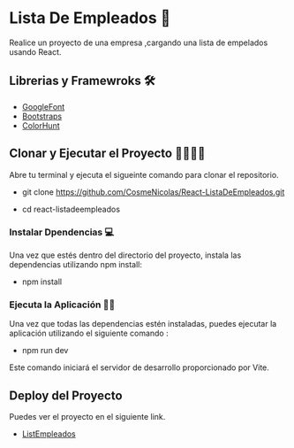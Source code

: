 # Lista De Empleados 🤙

Realice un proyecto de una empresa ,cargando una lista de empelados usando React. 

## Librerias y Framewroks 🛠️

- [GoogleFont](https://fonts.google.com/)
- [Bootstraps](https://react-bootstrap.github.io/) 
- [ColorHunt](https://colorhunt.co/palette/1d2b537e2553ff004dfaef5d)

## Clonar y Ejecutar el Proyecto 👨‍💻👨‍💻

Abre tu terminal y ejecuta el sigueinte comando para clonar el repositorio.

- git clone https://github.com/CosmeNicolas/React-ListaDeEmpleados.git

- cd react-listadeempleados

### Instalar Dpendencias 💻

Una vez que estés dentro del directorio del proyecto, instala las dependencias utilizando npm install:

- npm install


### Ejecuta la Aplicación 👨‍💻

Una vez que todas las dependencias estén instaladas, puedes ejecutar la aplicación utilizando el siguiente comando :

- npm run dev 

Este comando iniciará el servidor de desarrollo proporcionado por Vite.

## Deploy del Proyecto

Puedes ver el proyecto en el siguiente link.
- [ListEmpleados](https://list-employees.netlify.app/)


